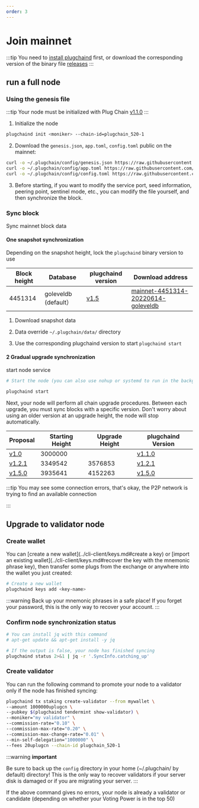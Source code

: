 ```yaml
---
order: 3
---
```


# Join mainnet

:::tip
You need to [install plugchaind](install.md) first, or download the corresponding version of the binary file [releases](https://github.com/oracleNetworkProtocol/plugchain/releases)
:::

## run a full node

### Using the genesis file

:::tip
Your node must be initialized with Plug Chain [v1.1.0](https://github.com/oracleNetworkProtocol/plugchain.git)
:::

1. Initialize the node

```bash
plugchaind init <moniker> --chain-id=plugchain_520-1
```

2. Download the `genesis.json`, `app.toml`, `config.toml` public on the mainnet:

```bash
curl -o ~/.plugchain/config/genesis.json https://raw.githubusercontent.com/oracleNetworkProtocol/mainnet/main/v1/genesis.json
curl -o ~/.plugchain/config/app.toml https://raw.githubusercontent.com/oracleNetworkProtocol/mainnet/main/v1/app.toml
curl -o ~/.plugchain/config/config.toml https://raw.githubusercontent.com/oracleNetworkProtocol/mainnet/main/v1/config.toml
```
3. Before starting, if you want to modify the service port, seed information, peering point, sentinel mode, etc., you can modify the file yourself, and then synchronize the block.


### Sync block

Sync mainnet block data
#### One snapshot synchronization

Depending on the snapshot height, lock the `plugchaind` binary version to use


| Block height | Database | plugchaind version | Download address |
| ---- | --------- | -------- | ----|
| 4451314 | goleveldb (default） | [v1.5](https://github.com/oracleNetworkProtocol/plugchain/releases/tag/v1.5.0) | [mainnet-4451314-20220614-goleveldb](https://snapshot-node-mainnet.oss-cn-hangzhou.aliyuncs.com/mainnet-4451314-20220614-goleveldb.zip) |

1. Download snapshot data

2. Data override `~/.plugchain/data/` directory

3. Use the corresponding plugchaind version to start `plugchaind start`



#### 2 Gradual upgrade synchronization
start node service

```bash
# Start the node (you can also use nohup or systemd to run in the background)

plugchaind start
```


Next, your node will perform all chain upgrade procedures. Between each upgrade, you must sync blocks with a specific version. Don't worry about using an older version at an upgrade height, the node will stop automatically.

| Proposal | Starting Height | Upgrade Height | plugchaind Version |
| -------- | ------------ | -------------- | ----- |
| [v1.0](https://www.plugchain.network/v2/communityDetail?id=7) | 3000000 | | [v1.1.0](https://github.com/oracleNetworkProtocol/plugchain/tree/v1.1.0) |
| [v1.2.1](https://www.plugchain.network/v2/communityDetail?id=8) | 3349542 | 3576853 | [v1.2.1](https://github.com/oracleNetworkProtocol/plugchain/tree/v1.2.1) |
| [v1.5.0](https://www.plugchain.network/v2/communityDetail?id=9) | 3935641 | 4152263 | [v1.5.0](https://github.com/oracleNetworkProtocol/plugchain/tree/v1.5.0) |






:::tip
You may see some connection errors, that's okay, the P2P network is trying to find an available connection


:::


## Upgrade to validator node

### Create wallet

You can [create a new wallet](../cli-client/keys.md#create a key) or [import an existing wallet](../cli-client/keys.md#recover the key with the mnemonic phrase key), then transfer some plugs from the exchange or anywhere into the wallet you just created:

```bash
# Create a new wallet
plugchaind keys add <key-name>
```

:::warning
Back up your mnemonic phrases in a safe place! If you forget your password, this is the only way to recover your account.
:::

### Confirm node synchronization status

```bash
# You can install jq with this command
# apt-get update && apt-get install -y jq

# If the output is false, your node has finished syncing
plugchaind status 2>&1 | jq -r '.SyncInfo.catching_up'
```

### Create validator

You can run the following command to promote your node to a validator only if the node has finished syncing:

```bash
plugchaind tx staking create-validator --from mywallet \
--amount 1000000uplugcn \
--pubkey $(plugchaind tendermint show-validator) \
--moniker="my validator" \
--commission-rate="0.10" \
--commission-max-rate="0.20" \
--commission-max-change-rate="0.01" \
--min-self-delegation="1000000" \
--fees 20uplugcn --chain-id plugchain_520-1
```


:::warning
**important**

Be sure to back up the `config` directory in your home (~/.plugchain/ by default) directory! This is the only way to recover validators if your server disk is damaged or if you are migrating your server.
:::

If the above command gives no errors, your node is already a validator or candidate (depending on whether your Voting Power is in the top 50)